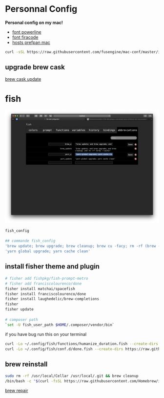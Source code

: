 # Personnal Config

<strong>Personal config on my mac!</strong>

* [font powerline](https://github.com/powerline/fonts)
* [font firacode](https://github.com/tonsky/FiraCode)
* [hosts prefpan mac](https://github.com/specialunderwear/Hosts.prefpane/releases)

```sh
curl -sSL https://raw.githubusercontent.com/fusengine/mac-conf/master/install.sh | sh
```
## upgrade brew cask
[brew cask update](https://github.com/buo/homebrew-cask-upgrade)

# fish
![fisher](img/fish.png)
```sh
fish_config

## commande fish_config
'brew update; brew upgrade; brew cleanup; brew cu -facy; rm -rf (brew --cache)'
'yarn global upgrade; yarn cache clean'
```

## install fisher theme and plugin

```sh
# fisher add fishpkg/fish-prompt-metro
# fisher add franciscolourenco/done
fisher install matchai/spacefish
fisher install franciscolourenco/done
fisher install laughedelic/brew-completions
fisher
fisher update

# composer path 
`set -U fish_user_path $HOME/.composer/vendor/bin`

```
if you have bug run this on your terminal
```sh
curl -Lo ~/.config/fish/functions/humanize_duration.fish --create-dirs https://raw.githubusercontent.com/fishpkg/fish-humanize-duration/master/humanize_duration.fish
curl -Lo ~/.config/fish/conf.d/done.fish --create-dirs https://raw.githubusercontent.com/franciscolourenco/done/master/conf.d/done.fish
```

## brew reinstall
```sh
sudo rm -rf /usr/local/Cellar /usr/local/.git && brew cleanup
/bin/bash -c "$(curl -fsSL https://raw.githubusercontent.com/Homebrew/install/master/install.sh)"
```
[brew repair](https://apple.stackexchange.com/questions/171785/how-to-repair-and-or-reinstall-homebrew-safely)
